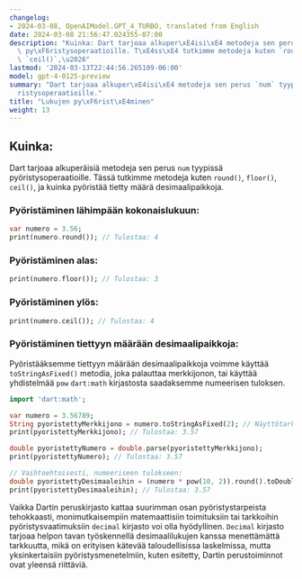 ```yaml
---
changelog:
- 2024-03-08, OpenAIModel.GPT_4_TURBO, translated from English
date: 2024-03-08 21:56:47.024355-07:00
description: "Kuinka: Dart tarjoaa alkuper\xE4isi\xE4 metodeja sen perus `num` tyypiss\xE4\
  \ py\xF6ristysoperaatioille. T\xE4ss\xE4 tutkimme metodeja kuten `round()`, `floor()`,\
  \ `ceil()`,\u2026"
lastmod: '2024-03-13T22:44:56.265109-06:00'
model: gpt-4-0125-preview
summary: "Dart tarjoaa alkuper\xE4isi\xE4 metodeja sen perus `num` tyypiss\xE4 py\xF6\
  ristysoperaatioille."
title: "Lukujen py\xF6rist\xE4minen"
weight: 13
---
```


## Kuinka:
Dart tarjoaa alkuperäisiä metodeja sen perus `num` tyypissä pyöristysoperaatioille. Tässä tutkimme metodeja kuten `round()`, `floor()`, `ceil()`, ja kuinka pyöristää tietty määrä desimaalipaikkoja.

### Pyöristäminen lähimpään kokonaislukuun:
```dart
var numero = 3.56;
print(numero.round()); // Tulostaa: 4
```

### Pyöristäminen alas:
```dart
print(numero.floor()); // Tulostaa: 3
```

### Pyöristäminen ylös:
```dart
print(numero.ceil()); // Tulostaa: 4
```

### Pyöristäminen tiettyyn määrään desimaalipaikkoja:
Pyöristääksemme tiettyyn määrään desimaalipaikkoja voimme käyttää `toStringAsFixed()` metodia, joka palauttaa merkkijonon, tai käyttää yhdistelmää `pow` `dart:math` kirjastosta saadaksemme numeerisen tuloksen.

```dart
import 'dart:math';

var numero = 3.56789;
String pyoristettyMerkkijono = numero.toStringAsFixed(2); // Näyttötarkoituksiin
print(pyoristettyMerkkijono); // Tulostaa: 3.57

double pyoristettyNumero = double.parse(pyoristettyMerkkijono);
print(pyoristettyNumero); // Tulostaa: 3.57

// Vaihtoehtoisesti, numeeriseen tulokseen:
double pyoristettyDesimaaleihin = (numero * pow(10, 2)).round().toDouble() / pow(10, 2);
print(pyoristettyDesimaaleihin); // Tulostaa: 3.57
```

Vaikka Dartin peruskirjasto kattaa suurimman osan pyöristystarpeista tehokkaasti, monimutkaisempiin matemaattisiin toimituksiin tai tarkkoihin pyöristysvaatimuksiin `decimal` kirjasto voi olla hyödyllinen. `Decimal` kirjasto tarjoaa helpon tavan työskennellä desimaalilukujen kanssa menettämättä tarkkuutta, mikä on erityisen kätevää taloudellisissa laskelmissa, mutta yksinkertaisiin pyöristysmenetelmiin, kuten esitetty, Dartin perustoiminnot ovat yleensä riittäviä.
